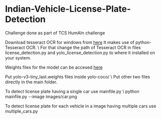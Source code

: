 # Indian-Vehicle-License-Plate-Detection
Challenge done as part of TCS HumAIn challenge

Download tesseract OCR for windows from [here](https://digi.bib.uni-mannheim.de/tesseract/tesseract-ocr-w64-setup-v5.0.0.20190526.exe)
It makes use of python-Tesseract OCR. \\
For that change the path of Tesseract OCR in files license_detection.py and yolo_license_detection.py to where it installed on your system.

Weights files for the model can be accesed [here](https://drive.google.com/drive/folders/11Y3Dmp4BPTZzpo4TLB328OESpx9k0dkJ?usp=sharing)

Put yolo-v3-tiny_last.weights files inside yolo-coco/   \\
Put other two files directly in the main folder.

To detect license plate having a single car use mainfile.py \\
python mainfile.py --image images/car.png

To detect license plate  for each vehicle in a image having multiple cars use multiple_cars.py
